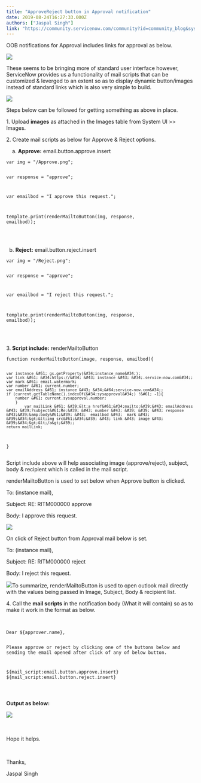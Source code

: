 ```yaml
---
title: "ApproveReject button in Approval notification"
date: 2019-08-24T16:27:33.000Z
authors: ["Jaspal Singh"]
link: "https://community.servicenow.com/community?id=community_blog&sys_id=8080e8dc1babb380d01143f6fe4bcb0e"
---
```

<p>OOB notifications for Approval includes links for approval as below.</p>
<p><img src="https://community.servicenow.com/39fe1cd81babb380d01143f6fe4bcb4e.iix" /></p>
<p>These seems to be bringing more of standard user interface however, ServiceNow provides us a functionality of mail scripts that can be customized &amp; leverged to an extent so as to display dynamic button/images instead of standard links which is also very simple to build.</p>
<p><img src="https://community.servicenow.com/d2cf545c1babb380d01143f6fe4bcbc4.iix" /></p>
<p>Steps below can be followed for getting something as above in place.</p>
<p>1. Upload <strong>images</strong> as attached in the Images table from System UI &gt;&gt; Images.</p>
<p>2. Create mail scripts as below for Approve &amp; Reject options.</p>
<p>    a. <strong>Approve:</strong> email.button.approve.insert</p>
<pre class="language-markup"><code>var img &#61; &#34;/Approve.png&#34;;

var response &#61; &#34;approve&#34;;

var emailbod &#61; &#34;I approve this request.&#34;;

template.print(renderMailtoButton(img, response, emailbod));</code></pre>
<p> </p>
<p>  b. <strong>Reject:</strong> email.button.reject.insert</p>
<pre class="language-markup"><code>var img &#61; &#34;/Reject.png&#34;;

var response &#61; &#34;approve&#34;;

var emailbod &#61; &#34;I reject this request.&#34;;

template.print(renderMailtoButton(img, response, emailbod));</code></pre>
<p> </p>
<p>3.<strong> Script include:</strong> renderMailtoButton</p>
<pre class="language-markup"><code>function renderMailtoButton(image, response, emailbod){
	
	var instance &#61; gs.getProperty(&#34;instance_name&#34;);
	var link &#61; &#34;https://&#34; &#43; instance &#43; &#34;.service-now.com&#34;;
	var mark &#61; email.watermark;
	var number &#61; current.number;
	var emailAddress &#61; instance &#43; &#34;&#64;service-now.com&#34;;
	if (current.getTableName().indexOf(&#34;sysapproval&#34;) !&#61; -1){
		number &#61; current.sysapproval.number;
		}
			var mailLink &#61; &#39;&lt;a href&#61;&#34;mailto:&#39;&#43; emailAddress &#43; &#39;?subject&#61;Re:&#39; &#43; number &#43; &#39; &#39; &#43; response &#43;&#39;&amp;body&#61;&#39; &#43;  emailbod &#43;  mark &#43; &#39;&#34;&gt;&lt;img src&#61;&#34;&#39; &#43; link &#43; image &#43; &#39;&#34;&gt;&lt;/a&gt;&#39;;
	return mailLink;
	
}</code></pre>
<p>Script include above will help associating image (approve/reject), subject, body &amp; recipient which is called in the mail script.</p>
<p>renderMailtoButton is used to set below when Approve button is clicked.</p>
<p>To: (instance mail),</p>
<p>Subject: RE: RITM000000 approve</p>
<p>Body: I approve this request.</p>
<p><img src="https://community.servicenow.com/9433b4d81b6fb380d01143f6fe4bcb3c.iix" /></p>
<p>On click of Reject button from Approval mail below is set.</p>
<p>To: (instance mail),</p>
<p>Subject: RE: RITM000000 reject</p>
<p>Body: I reject this request.</p>
<p><img src="https://community.servicenow.com/7f43b0d81b6fb380d01143f6fe4bcb97.iix" />To summarize, renderMailtoButton is used to open outlook mail directly with the values being passed in Image, Subject, Body &amp; recipient list.</p>
<p>4. Call the <strong>mail scripts</strong> in the notification body (What it will contain) so as to make it work in the format as below.</p>
<p> </p>
<p></p>
<pre class="language-markup"><code>Dear ${approver.name},

Please approve or reject by clicking one of the buttons below and sending the email opened after click of any of below button.

${mail_script:email.button.approve.insert} ${mail_script:email.button.reject.insert}

</code></pre>
<p><strong>Output as below:</strong></p>
<p><img src="https://community.servicenow.com/1e6274981b6fb380d01143f6fe4bcb82.iix" /> </p>
<p> </p>
<p>Hope it helps.</p>
<p> </p>
<p>Thanks,</p>
<p>Jaspal Singh</p>